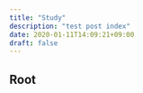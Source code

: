```yaml
---
title: "Study"
description: "test post index"
date: 2020-01-11T14:09:21+09:00
draft: false
---
```


## Root